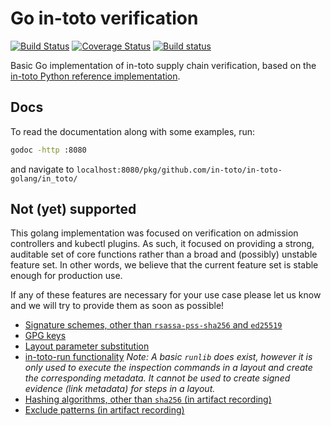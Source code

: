 # Go in-toto verification
[![Build Status](https://travis-ci.com/in-toto/in-toto-golang.svg?branch=master)](https://travis-ci.com/in-toto/in-toto-golang) [![Coverage Status](https://coveralls.io/repos/github/in-toto/in-toto-golang/badge.svg)](https://coveralls.io/github/in-toto/in-toto-golang) [![Build status](https://ci.appveyor.com/api/projects/status/n45pmpso0t5b40vk?svg=true)](https://ci.appveyor.com/project/in-toto/in-toto-golang)


Basic Go implementation of in-toto supply chain verification, based on the
[in-toto Python reference implementation](https://github.com/in-toto/in-toto).

## Docs

To read the documentation along with some examples, run:

```bash
godoc -http :8080
```

and navigate to `localhost:8080/pkg/github.com/in-toto/in-toto-golang/in_toto/`


## Not (yet) supported

This golang implementation was focused on verification on admission controllers
and kubectl plugins. As such, it focused on providing a strong, auditable set
of core functions rather than a broad and (possibly) unstable feature set. In
other words, we believe that the current feature set is stable enough for
production use.

If any of these features are necessary for your use case please let us know and
we will try to provide them as soon as possible!

* [Signature schemes, other than `rsassa-pss-sha256` and `ed25519`](https://github.com/in-toto/in-toto-golang/issues/27)
* [GPG keys](https://github.com/in-toto/in-toto-golang/issues/26)
* [Layout parameter substitution](https://github.com/in-toto/in-toto-golang/issues/29)
* [in-toto-run functionality](https://github.com/in-toto/in-toto-golang/issues/30)
  *Note: A basic `runlib` does exist, however it is only used to execute the
  inspection commands in a layout and create the corresponding metadata. It
  cannot be used to create signed evidence (link metadata) for steps in a
  layout.*
* [Hashing algorithms, other than `sha256` (in artifact recording)](https://github.com/in-toto/in-toto-golang/issues/31)
* [Exclude patterns (in artifact recording)](https://github.com/in-toto/in-toto-golang/issues/33)
